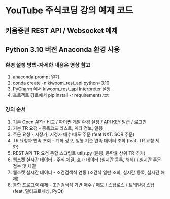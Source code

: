 # YouTube 주식코딩 강의 예제 코드

## 키움증권 REST API / Websocket 예제

## Python 3.10 버전 Anaconda 환경 사용

### 환경 설정 방법-자세한 내용은 영상 참고

1. anaconda prompt 열기
2. conda create -n kiwoom_rest_api python=3.10
3. PyCharm 에서 kiwoom_rest_api Interpreter 설정
4. 프로젝트 경로에서 pip install -r requirements.txt

### 강의 순서

1. 기존 Open AP1+ 비교 / 파이썬 개발 환경 설정 / API KEY 발급 / 로그인
2. 기본 TR 요청 - 종목코드 리스트, 계좌 정보, 일봉
3. 주문 요청 - 시장가, 지정가 매수/매도 주문 (feat NXT. SOR 주문)
4. TR 요청과 연속 조회 - 계좌 정보, 일봉 기준 연속 데이터 조회 (feat. TR 요청 제한)
5. REST API TR 요청 동합 스크립트 utils.py (분봉, 등락률 상위 TR 추가)
6. 웹소켓 실시간 데이터 - 주식 체결, 호가 데이터 (실시간 등록, 해제) / 실시간 주문 접수 및 체결
7. 웹소켓 실시간 데이터 - 조건검색식 연동 (조건식 일반 조회, 실시간 등록, 실시간 해제)
8. 통합 프로그램 예제 - 조건검색식 기반 매수 / 매도 / 스탑로스 / 트레일링 스탑 (feat. 멀티프로세싱, PyQt)

